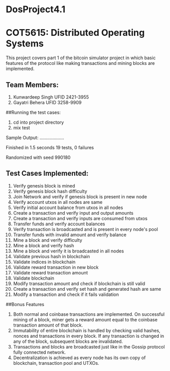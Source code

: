 # DosProject4.1
# COT5615: Distributed Operating Systems
This project covers part 1 of the bitcoin simulator project in which basic features of the protocol like making transactions and mining blocks are implemented. 

## Team Members:
1. Kunwardeep Singh UFID 2421-3955
2. Gayatri Behera UFID 3258-9909

##Running the test cases:
1. cd into project directory
2. mix test

Sample Output:
...................

Finished in 1.5 seconds
19 tests, 0 failures

Randomized with seed 990180

## Test Cases Implemented:
1. Verify genesis block is mined
2. Verify genesis block hash difficulty
3. Join Network and verify if genesis block is present in new node
4. Verify account utxos in all nodes are same
5. Verify initial account balance from utxos in all nodes
6. Create a transaction and verify input and output amounts
7. Create a transaction and verify inputs are consumed from utxos
8. Transfer funds and verify account balances
9. Verify transaction is broadcasted and is present in every node's pool
10. Transfer funds with invalid amount and verify balance
11. Mine a block and verify difficulty
12. Mine a block and verify hash
13. Mine a block and verify it is broadcasted in all nodes
14. Validate previous hash in blockchain
15. Validate indices in blockchain
16. Validate reward transaction in new block
17. Validate reward transaction amount
18. Validate blockchain
19. Modify transaction amount and check if blockchain is still valid
20. Create a transaction and verify set hash and generated hash are same
21. Modify a transaction and check if it fails validation

##Bonus Features

1. Both normal and coinbase transactions are implemented. On successful mining of a block, miner gets a reward amount equal to the coinbase transaction amount of that block.
2. Immutability of entire blockchain is handled by checking valid hashes, nonces and transactions in every block. If any transaction is changed in any of the block, subsequent blocks are invalidated.
3. Transactions and blocks are broadcasted just like in the Gossip protocol fully connected network.
4. Decentralization is achieved as every node has its own copy of blockchain, transaction pool and UTXOs.
